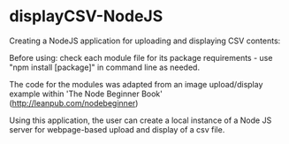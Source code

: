 # displayCSV-NodeJS
Creating a NodeJS application for uploading and displaying CSV contents:

Before using: check each module file for its package requirements - use "npm install [package]" in command line as needed.

The code for the modules was adapted from an image upload/display example within 'The Node Beginner Book' (http://leanpub.com/nodebeginner)

Using this application, the user can create a local instance of a Node JS server for webpage-based upload and display of a csv file.


